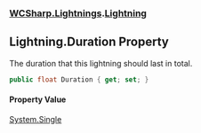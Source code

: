### [WCSharp.Lightnings](WCSharp.Lightnings.md 'WCSharp.Lightnings').[Lightning](WCSharp.Lightnings.Lightning.md 'WCSharp.Lightnings.Lightning')

## Lightning.Duration Property

The duration that this lightning should last in total.

```csharp
public float Duration { get; set; }
```

#### Property Value
[System.Single](https://docs.microsoft.com/en-us/dotnet/api/System.Single 'System.Single')